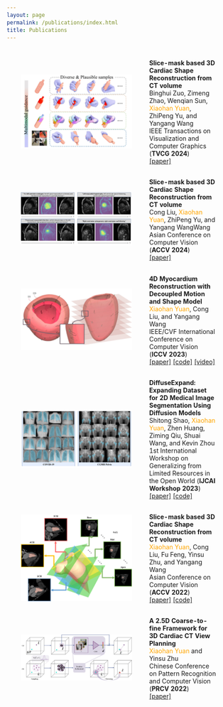 ```yaml
---
layout: page
permalink: /publications/index.html
title: Publications
---
```

<head>
<style>
td:first-child {
    width: 250px; 
}
table {
    border-collapse: separate;
    border-spacing: 25px; /* 10px 是间距的大小，可以根据需要调整 */
}
</style>
</head>

<table>
  <!-- <colgroup>
    <col style="width: 250px;"> 
  </colgroup> -->

<tr><!-- TVCG24 -->
  <td style="text-align: center;"><img src="/images/publications/TVCG24.jpg"></td>

  <td>
  <strong>Slice-mask based 3D Cardiac Shape Reconstruction from CT volume</strong><br>
  Binghui Zuo, Zimeng Zhao, Wenqian Sun, <font color="orange">Xiaohan Yuan</font>, ZhiPeng Yu, and Yangang Wang<br>IEEE Transactions on Visualization and Computer Graphics (<strong>TVCG 2024</strong>)<br>
  <a href="https://ieeexplore.ieee.org/document/10689328">[paper]</a>
  </td>
</tr>

<tr><!-- ACCV24 -->
  <td style="text-align: center;"><img src="/images/publications/accv24.jpg"></td>

  <td>
  <strong>Slice-mask based 3D Cardiac Shape Reconstruction from CT volume</strong><br>
  Cong Liu, <font color="orange">Xiaohan Yuan</font>, ZhiPeng Yu, and Yangang WangWang<br>Asian Conference on Computer Vision (<strong>ACCV 2024</strong>)<br>
  <a href="https://link.springer.com/chapter/10.1007/978-981-96-0901-7_12" target="_blank">[paper]</a>
  </td>
</tr>

<tr><!-- ICCV23 -->
  <td style="text-align: center;"><img src="/images/publications/iccv23.jpg"></td>

  <td>
  <strong>4D Myocardium Reconstruction with Decoupled Motion and Shape Model</strong><br>
  <font color="orange">Xiaohan Yuan</font>, Cong Liu, and Yangang Wang<br>IEEE/CVF International Conference on Computer Vision  (<strong>ICCV 2023</strong>)<br>
  <a href="https://openaccess.thecvf.com/content/ICCV2023/papers/Yuan_4D_Myocardium_Reconstruction_with_Decoupled_Motion_and_Shape_Model_ICCV_2023_paper.pdf" target="_blank">[paper]</a> <a href="https://github.com/yuan-xiaohan/4D-Myocardium-Reconstruction-with-Decoupled-Motion-and-Shape-Model" target="_blank">[code]</a> <a href="https://www.bilibili.com/video/BV1Q8411z7o8/?spm_id_from=888.80997.embed_other.whitelist&t=23" target="_blank">[video]</a>
  </td>
</tr>

<tr><!-- JICAI23 -->
  <td style="text-align: center;"><img src="/images/publications/ijcai23.jpg"></td>

  <td>
  <strong>DiffuseExpand: Expanding Dataset for 2D Medical Image Segmentation Using Diffusion Models</strong><br>
  Shitong Shao, <font color="orange">Xiaohan Yuan</font>, Zhen Huang, Ziming Qiu, Shuai Wang, and Kevin Zhou<br>1st International Workshop on Generalizing from Limited Resources in the Open World (<strong>IJCAI Workshop 2023</strong>)<br>
  <a href="https://arxiv.org/pdf/2304.13416" target="_blank">[paper]</a> <a href="https://github.com/shaoshitong/DiffuseExpand" target="_blank">[code]</a> <a 
  </td>
</tr>


<tr><!-- ACCV22 -->
  <td style="text-align: center;"><img src="/images/publications/accv22.png"></td>

  <td>
  <strong>Slice-mask based 3D Cardiac Shape Reconstruction from CT volume</strong><br>
  <font color="orange">Xiaohan Yuan</font>, Cong Liu, Fu Feng, Yinsu Zhu, and Yangang Wang<br>Asian Conference on Computer Vision (<strong>ACCV 2022</strong>)<br>
  <a href="https://openaccess.thecvf.com/content/ACCV2022/papers/Yuan_Slice-mask_based_3D_Cardiac_Shape_Reconstruction_from_CT_volume_ACCV_2022_paper.pdf" target="_blank">[paper]</a> <a href="https://github.com/yuan-xiaohan/Slice-mask-based-3D-Cardiac-Shape-Reconstruction" target="_blank">[code]</a>
  </td>
</tr>

<tr><!-- PRCV22 -->
  <td><img src="/images/publications/prcv22.png"></td>
  
  <td>
  <strong>A 2.5D Coarse-to-fine Framework for 3D Cardiac CT View Planning</strong><br>
  <font color="orange">Xiaohan Yuan</font> and Yinsu Zhu<br> Chinese Conference on Pattern Recognition and Computer Vision (<strong>PRCV 2022</strong>)<br>
  <a href="https://link.springer.com/content/pdf/10.1007/978-3-031-18910-4_31.pdf" target="_blank">[paper]</a>
  </td>
</tr>

</table>
